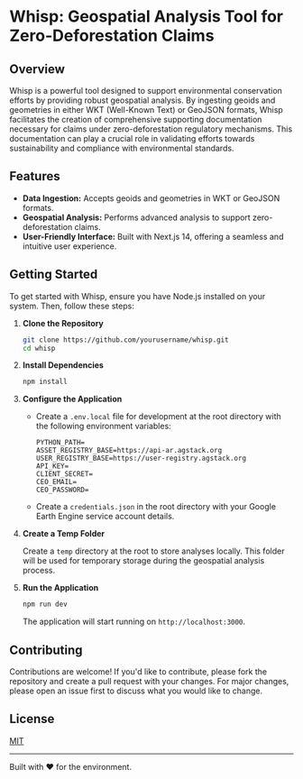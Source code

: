# Whisp: Geospatial Analysis Tool for Zero-Deforestation Claims

## Overview

Whisp is a powerful tool designed to support environmental conservation efforts by providing robust geospatial analysis. By ingesting geoids and geometries in either WKT (Well-Known Text) or GeoJSON formats, Whisp facilitates the creation of comprehensive supporting documentation necessary for claims under zero-deforestation regulatory mechanisms. This documentation can play a crucial role in validating efforts towards sustainability and compliance with environmental standards.

## Features

- **Data Ingestion:** Accepts geoids and geometries in WKT or GeoJSON formats.
- **Geospatial Analysis:** Performs advanced analysis to support zero-deforestation claims.
- **User-Friendly Interface:** Built with Next.js 14, offering a seamless and intuitive user experience.

## Getting Started

To get started with Whisp, ensure you have Node.js installed on your system. Then, follow these steps:

1. **Clone the Repository**

    ```bash
    git clone https://github.com/yourusername/whisp.git
    cd whisp
    ```

2. **Install Dependencies**

    ```bash
    npm install
    ```

3. **Configure the Application**

    - Create a `.env.local` file for development at the root directory with the following environment variables:

        ```plaintext
        PYTHON_PATH=
        ASSET_REGISTRY_BASE=https://api-ar.agstack.org
        USER_REGISTRY_BASE=https://user-registry.agstack.org
        API_KEY=
        CLIENT_SECRET=
        CEO_EMAIL=
        CEO_PASSWORD=
        ```

    - Create a `credentials.json` in the root directory with your Google Earth Engine service account details.

4. **Create a Temp Folder**

    Create a `temp` directory at the root to store analyses locally. This folder will be used for temporary storage during the geospatial analysis process.

5. **Run the Application**

    ```bash
    npm run dev
    ```

    The application will start running on `http://localhost:3000`.

## Contributing

Contributions are welcome! If you'd like to contribute, please fork the repository and create a pull request with your changes. For major changes, please open an issue first to discuss what you would like to change.

## License

[MIT](https://choosealicense.com/licenses/mit/)

---

Built with ❤️ for the environment.
